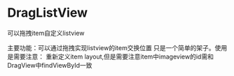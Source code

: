 # DragListView
可以拖拽item自定义listview

主要功能：可以通过拖拽实现listview的item交换位置
只是一个简单的架子。使用是需要注意：
重新定义item layout,但是需要注意item中imageview的id需和DragView中findViewById一致
